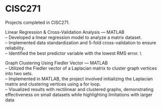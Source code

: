 # CISC271

Projects completed in CISC271.

Linear Regression & Cross-Validation Analysis — MATLAB \
– Developed a linear regression model to analyze a matrix dataset. \
– Implemented data standardization and 5-fold cross-validation to ensure reliability. \
– Identified the best predictor variable with the lowest RMS error. \\

Graph Clustering Using Fiedler Vector — MATLAB \
– Utilized the Fiedler vector of a Laplacian matrix to cluster graph vertices into two sets. \
– Implemented in MATLAB, the project involved initializing the Laplacian matrix and clustering vertices 
using a for loop. \
– Visualized results with rectilinear and clustered graphs, demonstrating effectiveness on small datasets
while highlighting limitations with larger data
